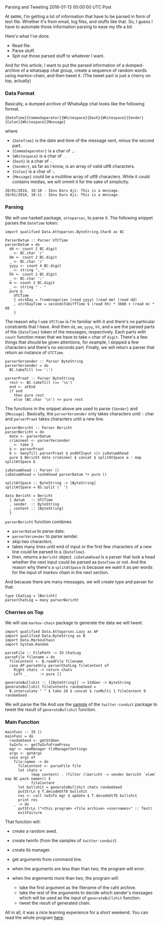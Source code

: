Parsing and Tweeting
2018-01-13 00:00:00 UTC
Post


At `$WORK`, I'm getting a lot of information that have to be parsed in form of
text file.
Whether it's from email, log files, and stuffs like that.
So, I guess I have to automate those information parsing to ease my life a bit.

Here's what I've done.

- Read file.
- Parse stuff.
- Spit out those parsed stuff to whatever I want.

And for this article, I want to put the parsed information of a dumped-archive of
a whatsapp chat group, create a sequence of random words using markov-chain,
and then tweet it.
(The tweet part is just a cherry on top, actually)

### Data Format
Basically, a dumped archive of WhatsApp chat looks like the following format.
```
{DateTime}{CommaSeparator}{Whitespace}{Dash}{Whitespace}{Sender}{Colon}{Whitespace}{Message}
```
where

- `{DateTime}` is the date and time of the message sent, minus the second part.
- `{CommaSeparator}` is a char of `,`.
- `{Whitespace}` is a char of ` `.
- `{Dash}` is a char of `-`.
- `{Sender}`, as far as I know, is an array of valid utf8 characters.
- `{Colon}` is a char of `:`.
- `{Message}` could be a multiline array of utf8 characters.
  While it could contains medias, we will ommit it for the sake of simplicity.
```
20/01/2018, 10:10 - Ibnu Daru Aji: This is a message.
20/01/2018, 10:11 - Ibnu Daru Aji: This is a message.

```

### Parsing
We will use haskell package, `attoparsec`, to parse it.
The following snippet parses the `DateTime` token:
```
import qualified Data.Attoparsec.ByteString.Char8 as BC

ParserDatum :: Parser UTCTime
parserDatum = do
  dd <- count 2 BC.digit
  _ <- BC.char '/'
  mm <- count 2 BC.digit
  _ <- BC.char '/'
  yyyy <- count 4 BC.digit
  _ <- string ", "
  hh <- count 2 BC.digit
  _ <- BC.char ':'
  m <- count 2 BC.digit
  _ <- string " - "
  pure $
    UTCTime
    { utctDay = fromGregorian (read yyyy) (read mm) (read dd)
    , utctDayTime = secondsToDiffTime $ (read hh) * 3600 + (read m) * 60
    }
```
The reason why I use `UTCTime` is I'm familiar with it and there's no particular
constraints that I have.
And then `dd`, `mm`, `yyyy`, `hh`, and `m` are the parsed parts of the `{DateTime}`
token of the messages, respectively.
Each parts with `count` function mean that we have to take `n` char of `digit`.
There's a few things that should be given attentions, for example, I skipped a few
characters and there's no seconds part.
Finally, we will return a parser that return an instance of `UTCTime`.

```
parserVerzender :: Parser ByteString
parserVerzender = do
  BC.takeTill (== ':')

parserPraat :: Parser ByteString
  rest <- BC.takeTill (== '\n')
  end <- atEnd
  if end
    then pure rest
    else (BC.char '\n') >> pure rest
```
The functions in the snippet above are used to parse `{Sender}` and `{Message}`.
Basically, the `parserVerzender` only takes characters until `:` char and `parserPraat`
takes characters until a new line.

```
parserBericht :: Parser Bericht
parserBericht = do
  date <- parserDatum
  crimineel <- parserVerzender
  _ <- take 2
  a <- parserPraat
  b <- manyTill parserPraat $ endOfInput <|> isDatumAhead
  pure $ Bericht date crimineel $ concat $ splitAtSpace a : map splitAtSpace b

isDatumAhead :: Parser ()
isDatumAhead = lookAhead parserDatum *> pure ()

splitAtSpace :: ByteString -> [ByteString]
splitAtSpace = BS.split (' ')

data Bericht = Bericht
  { datum   :: UTCTime
  , sender  :: ByteString
  , content :: [ByteString]
  }
```
`parserBericht` function combines

- `parserDatum` to parse date.
- `parserVerzender` to parse sender.
- skip two characters.
- takes many lines until end of input or the first few characters of a new line
  could be parsed to a `{DateTime}`.
- then, returns a `Bericht` object.
`isDatumAhead` is a parser that look a head whether the next input could be parsed
as `DateTime` or not.
And the reason why there's a `splitAtSpace` is because we want it as per words
for the input of markov chain in the next section.

And because there are many messages, we will create type and parser for that.
```
type ChatLog = [Bericht]
parserChatLog = many parserBericht
```

### Cherries on Top
We will use `markov-chain` package to generate the data we will tweet.
```
import qualified Data.Attoparsec.Lazy as AP
import qualified Data.ByteString as B
import Data.MarkovChain
import System.Random

parseFile :: FilePath -> IO ChatLog
parseFile filename = do
  fileContent <- B.readFile filename
  case AP.parseOnly parserChatLog fileContent of
    Right chats -> return chats
    Left _      -> pure []

generateBullshit :: [[ByteString]] -> StdGen -> ByteString
generateBullshit fileContents randomSeed =
  B.intercalate " " $ take 20 $ concat $ runMulti 1 fileContent 0 randomSeed
```
We will parse the file 
And use the [sample](https://github.com/himura/twitter-conduit/tree/master/sample)
of the `twitter-conduit` package to tweet the result of `generateBullshit` function.

### Main Function
```
mainFunc :: IO ()
mainFunc = do
  randomSeed <- getStdGen
  twInfo <- getTwInfoFromProxy
  mgr <- newManager tlsManagerSettings
  args <- getArgs
  case args of
    file:namen -> do
      fileContent <- parseFile file
      let chats =
            (map content) . (filter (\bericht -> sender bericht `elem` map BC.pack namen)) $
            fileContent
      let bullshit = generateBullshit chats randomSeed
      putStrLn $ T.decodeUtf8 bullshit
      res <- call twInfo mgr $ update $ T.decodeUtf8 bullshit
      print res
    _ -> do
      putStrLn ("<this program> <file archive> <usernames>" :: Text)
      exitFailure
```
That function will:

- create a random seed.
- create twinfo (from the samples of `twitter-conduit`)
- create tls manager.
- get arguments from command line.
- when the arguments are less than than two, the program will error.
- when the argements more than two, the program will:

  - take the first argument as the filename of the caht archive.
  - take the rest of the arguments to decide which sender's messages which
    will be used as the input of `generateBullshit` function.
  - tweet the result of generated chain.

All in all, it was a nice learning experience for a short weekend.
You can read the whole program [here](https://gitlab.com/ibunda/Tiwik).
